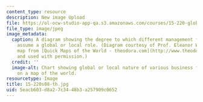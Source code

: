 ```yaml
---
content_type: resource
description: New image Upload
file: https://ol-ocw-studio-app-qa.s3.amazonaws.com/courses/15-220-global-strategy-and-organization-spring-2008/5eacb603d8a27c3448b3a257909c0652_15-220s08-th.jpg
file_type: image/jpeg
image_metadata:
  caption: A diagram showing the degree to which different management functions must
    assume a global or local role. (Diagram courtesy of Prof. Eleanor Westney; background
    map from [Quick Maps of the World - theodora.com](http://www.theodora.com/maps/)
    and used with permission.)
  credit: ''
  image-alt: Chart showing global or local nature of various business functions overlaid
    on a map of the world.
resourcetype: Image
title: 15-220s08-th.jpg
uid: 5eacb603-d8a2-7c34-48b3-a257909c0652
---
```

